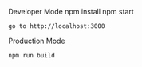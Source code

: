 Developer Mode
    npm install
    npm start

    go to http://localhost:3000

Production Mode

    npm run build
